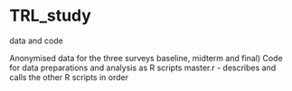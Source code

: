 # TRL_study
data and code

Anonymised data for the three surveys baseline, midterm and final)
Code for data preparations and analysis as R scripts
master.r -  describes and calls the other R scripts in order
